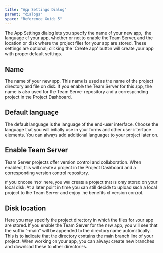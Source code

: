 ```yaml
---
title: "App Settings Dialog"
parent: "dialogs"
space: "Reference Guide 5"
---
```

The App Settings dialog lets you specify the name of your new app,  the language of your app, whether or not to enable the Team Server, and the location on disk where the project files for your app are stored. These settings are optional; clicking the 'Create app' button will create your app with proper default settings.

## Name

The name of your new app. This name is used as the name of the project directory and file on disk. If you enable the Team Server for this app, the name is also used for the Team Server repository and a corresponding project in the Project Dashboard.

## Default language

The default language is the language of the end-user interface. Choose the language that you will initially use in your forms and other user interface elements. You can always add additional languages to your project later on.

## Enable Team Server

Team Server projects offer version control and collaboration. When enabled, this will create a project in the Project Dashboard and a corresponding version control repository.

If you choose 'No' here, you will create a project that is only stored on your local disk. At a later point in time you can still decide to upload such a local project to the Team Server and enjoy the benefits of version control.

## Disk location

Here you may specify the project directory in which the files for your app are stored. If you enable the Team Server for the new app, you will see that the suffix "-main" will be appended to the directory name automatically. This is to indicate that the directory contains the main branch line of your project. When working on your app, you can always create new branches and download these to other directories.
